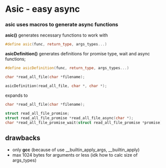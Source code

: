 # Asic - easy async
### **asic** uses macros to generate async functions

**asic()** generates necessary functions to work with
```cpp
#define asic(func, return_type, args_types...)
```

**asicDefinition()** generates definitions for promise type, wait and async functions;
```cpp
#define asicDefinition(func, return_type, args_types...)
```

```cpp
char *read_all_file(char *filename);

asicDefinition(read_all_file, char *, char *);
```
expands to
```cpp
char *read_all_file(char *filename);

struct read_all_file_promise;
struct read_all_file_promise *read_all_file_async(char *);
char *read_all_file_promise_wait(struct read_all_file_promise *promise);
```

## drawbacks
- only **gcc** (because of use __builtin_apply_args, __builtin_apply)
- max 1024 bytes for arguments or less (idk how to calc size of args_types)